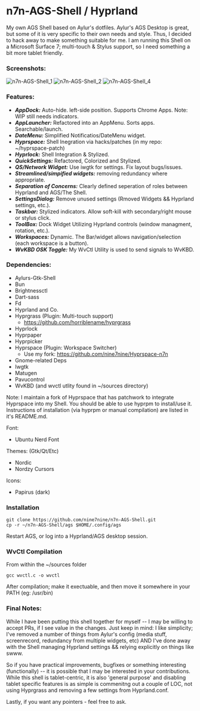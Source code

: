 # n7n-AGS-Shell / Hyprland

My own AGS Shell based on Aylur's dotfiles. Aylur's AGS Desktop is great, but some of it is very specific to their
own needs and style. Thus, I decided to hack away to make something suitable for me. I am running this Shell on a
Microsoft Surface 7; multi-touch & Stylus support, so I need something a bit more tablet friendly. 

### Screenshots:

![n7n-AGS-Shell_1](https://github.com/nine7nine/n7n-AGS-Shell/assets/20159346/efa71ff1-8868-47ce-958d-906cc0a62630)
![n7n-AGS-Shell_2](https://github.com/nine7nine/n7n-AGS-Shell/assets/20159346/c222d9f1-c983-4d7e-b9d0-7e89df332797)
![n7n-AGS-Shell_4](https://github.com/nine7nine/n7n-AGS-Shell/assets/20159346/45af3566-d4fb-489c-ade1-b10e0fc1b347)


### Features:

- ***AppDock:*** Auto-hide. left-side position. Supports Chrome Apps. Note: WIP still needs indicators.
- ***AppLauncher:*** Refactored into an AppMenu. Sorts apps. Searchable/launch.
- ***DateMenu:*** Simplified Notificatios/DateMenu widget.
- ***Hyprspace:*** Shell Inegration via hacks/patches (in my repo: ~/hyprspace-patch)
- ***Hyprlock:*** Shell Integration & Stylized.
- ***QuickSettings:*** Refactored, Colorized and Stylized.
- ***QS/Network Widget:*** Use iwgtk for settings. Fix layout bugs/issues.
- ***Streamlined/simpified widgets:*** removing redundancy where appropriate.
- ***Separation of Concerns:*** Clearly defined seperation of roles between Hyprland and AGS/The Shell.
- ***SettingsDialog:*** Remove unused settings (Rmoved Widgets && Hyprland settings, etc.).
- ***Taskbar:*** Stylized indicators. Allow soft-kill with secondary/right mouse or stylus click.
- ***ToolBox:*** Dock Widget Utilizing Hyprland controls (window managment, rotation, etc.).
- ***Workspaces:*** Dynamic. The Bar/widget allows navigation/selection (each workspace is a button).
- ***WvKBD OSK Toggle:*** My WvCtl Utility is used to send signals to WvKBD.

### Dependencies:

- Aylurs-Gtk-Shell
- Bun
- Brightnessctl
- Dart-sass
- Fd
- Hyprland and Co.
- Hyprgrass (Plugin: Multi-touch support)
  - https://github.com/horriblename/hyprgrass
- Hyprlock
- Hyprpaper
- Hyprpicker
- Hyprspace (Plugin: Workspace Switcher)
  - Use my fork: https://github.com/nine7nine/Hyprspace-n7n
- Gnome-related Deps
- Iwgtk
- Matugen
- Pavucontrol
- WvKBD (and wvctl utlity found in ~/sources directory)

Note: I maintain a fork of Hyprspace that has patchwork to integrate Hyprspace into my Shell. You 
should be able to use hyprpm to install/use it. Instructions of installation (via hyprpm or manual
compilation) are listed in it's README.md.

Font:

- Ubuntu Nerd Font

Themes: (Gtk/Qt/Etc)

- Nordic
- Nordzy Cursors

Icons:

- Papirus (dark)

### Installation
```
git clone https://github.com/nine7nine/n7n-AGS-Shell.git
cp -r ~/n7n-AGS-Shell/ags $HOME/.config/ags
```

Restart AGS, or log into a Hyprland/AGS desktop session. 

### WvCtl Compilation

From within the ~/sources folder

```
gcc wvctl.c -o wvctl
```

After compilation; make it exectuable, and then move it somewhere in your PATH (eg: /usr/bin)

### Final Notes:

While I have been putting this shell together for myself -- I may be willing to accept PRs, if I see
value in the changes. Just keep in mind: I like simplicity; I've removed a number of things from Aylur's
config (media stuff, screenrecord, redundancy from multiple widgets, etc) AND I've done away with 
the Shell managing Hyprland settings && relying explicitly on things like swww.

So if you have practical improvements, bugfixes or something interesting (functionally) -- it is
possible that I may be interested in your contributions. While this shell is tablet-centric, it is
also 'general purpose' and disabling tablet specific features is as simple is commenitng out a couple
of LOC, not using Hyprgrass and removing a few settings from Hyprland.conf.

Lastly, if you want any pointers - feel free to ask.
